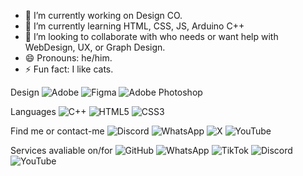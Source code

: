 - 🔭 I’m currently working on Design CO.
- 🌱 I’m currently learning HTML, CSS, JS, Arduino C++
- 👯 I’m looking to collaborate with who needs or want help with WebDesign, UX, or Graph Design.
- 😄 Pronouns: he/him.
- ⚡ Fun fact: I like cats.

Design
![Adobe](https://img.shields.io/badge/adobe-%23FF0000.svg?style=for-the-badge&logo=adobe&logoColor=white) ![Figma](https://img.shields.io/badge/figma-%23F24E1E.svg?style=for-the-badge&logo=figma&logoColor=white) ![Adobe Photoshop](https://img.shields.io/badge/adobe%20photoshop-%2331A8FF.svg?style=for-the-badge&logo=adobe%20photoshop&logoColor=white)

Languages
![C++](https://img.shields.io/badge/c++-%2300599C.svg?style=for-the-badge&logo=c%2B%2B&logoColor=white) ![HTML5](https://img.shields.io/badge/html5-%23E34F26.svg?style=for-the-badge&logo=html5&logoColor=white) ![CSS3](https://img.shields.io/badge/css3-%231572B6.svg?style=for-the-badge&logo=css3&logoColor=white) 

Find me or contact-me
![Discord](https://img.shields.io/badge/Discord-%235865F2.svg?style=for-the-badge&logo=discord&logoColor=white) ![WhatsApp](https://img.shields.io/badge/WhatsApp-25D366?style=for-the-badge&logo=whatsapp&logoColor=white) ![X](https://img.shields.io/badge/X-%23000000.svg?style=for-the-badge&logo=X&logoColor=white) ![YouTube](https://img.shields.io/badge/YouTube-%23FF0000.svg?style=for-the-badge&logo=YouTube&logoColor=white)

Services avaliable on/for
![GitHub](https://img.shields.io/badge/github-%23121011.svg?style=for-the-badge&logo=github&logoColor=white) ![WhatsApp](https://img.shields.io/badge/WhatsApp-25D366?style=for-the-badge&logo=whatsapp&logoColor=white) 	![TikTok](https://img.shields.io/badge/TikTok-%23000000.svg?style=for-the-badge&logo=TikTok&logoColor=white) ![Discord](https://img.shields.io/badge/Discord-%235865F2.svg?style=for-the-badge&logo=discord&logoColor=white) ![YouTube](https://img.shields.io/badge/YouTube-%23FF0000.svg?style=for-the-badge&logo=YouTube&logoColor=white)
